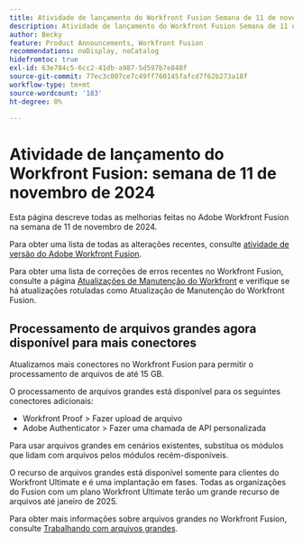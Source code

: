 ```yaml
---
title: Atividade de lançamento do Workfront Fusion Semana de 11 de novembro de 2024
description: Atividade de lançamento do Workfront Fusion Semana de 11 de novembro de 2024
author: Becky
feature: Product Announcements, Workfront Fusion
recommendations: noDisplay, noCatalog
hidefromtoc: true
exl-id: 63e784c5-6cc2-41db-a987-5d597b7e848f
source-git-commit: 77ec3c007ce7c49ff760145fafcd7f62b273a18f
workflow-type: tm+mt
source-wordcount: '183'
ht-degree: 0%

---
```


# Atividade de lançamento do Workfront Fusion: semana de 11 de novembro de 2024

Esta página descreve todas as melhorias feitas no Adobe Workfront Fusion na semana de 11 de novembro de 2024.

Para obter uma lista de todas as alterações recentes, consulte [atividade de versão do Adobe Workfront Fusion](/help/workfront-fusion/fusion-product-releases/fusion-release-activity.md).

Para obter uma lista de correções de erros recentes no Workfront Fusion, consulte a página [Atualizações de Manutenção do Workfront](https://experienceleague.adobe.com/docs/workfront-known-issues/releases/current-updates.html?lang=pt-BR) e verifique se há atualizações rotuladas como Atualização de Manutenção do Workfront Fusion.

## Processamento de arquivos grandes agora disponível para mais conectores

Atualizamos mais conectores no Workfront Fusion para permitir o processamento de arquivos de até 15 GB.

O processamento de arquivos grandes está disponível para os seguintes conectores adicionais:

* Workfront Proof > Fazer upload de arquivo
* Adobe Authenticator > Fazer uma chamada de API personalizada

Para usar arquivos grandes em cenários existentes, substitua os módulos que lidam com arquivos pelos módulos recém-disponíveis.

O recurso de arquivos grandes está disponível somente para clientes do Workfront Ultimate e é uma implantação em fases. Todas as organizações do Fusion com um plano Workfront Ultimate terão um grande recurso de arquivos até janeiro de 2025.

Para obter mais informações sobre arquivos grandes no Workfront Fusion, consulte [Trabalhando com arquivos grandes](/help/workfront-fusion/references/scenarios/fusion-large-files.md).
